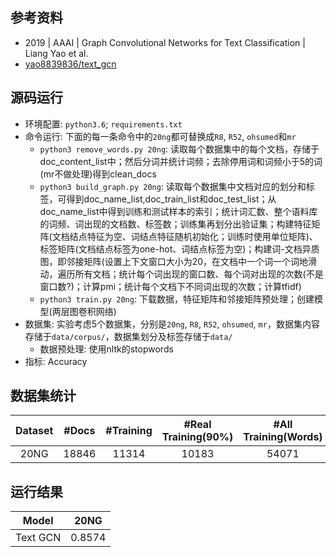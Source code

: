 ## 参考资料
- 2019 | AAAI | Graph Convolutional Networks for Text Classification | Liang Yao et al.
- [yao8839836/text_gcn](https://github.com/yao8839836/text_gcn)

## 源码运行
- 环境配置: `python3.6`; `requirements.txt`
- 命令运行: 下面的每一条命令中的`20ng`都可替换成`R8`, `R52`, `ohsumed`和`mr`
    - `python3 remove_words.py 20ng`: 读取每个数据集中的每个文档，存储于doc_content_list中；然后分词并统计词频；去除停用词和词频小于5的词(mr不做处理)得到clean_docs
    - `python3 build_graph.py 20ng`: 读取每个数据集中文档对应的划分和标签，可得到doc_name_list,doc_train_list和doc_test_list；从doc_name_list中得到训练和测试样本的索引；统计词汇数、整个语料库的词频、词出现的文档数、标签数；训练集再划分出验证集；构建特征矩阵(文档结点特征为空、词结点特征随机初始化；训练时使用单位矩阵)、标签矩阵(文档结点标签为one-hot、词结点标签为空)；构建词-文档异质图，即邻接矩阵(设置上下文窗口大小为20，在文档中一个词一个词地滑动，遍历所有文档；统计每个词出现的窗口数、每个词对出现的次数(不是窗口数?)；计算pmi；统计每个文档下不同词出现的次数；计算tfidf)
    - `python3 train.py 20ng`: 下载数据，特征矩阵和邻接矩阵预处理；创建模型(两层图卷积网络)
- 数据集: 实验考虑5个数据集，分别是`20ng`, `R8`, `R52`, `ohsumed`, `mr`，数据集内容存储于`data/corpus/`，数据集划分及标签存储于`data/`
    - 数据预处理: 使用nltk的stopwords
- 指标: Accuracy

## 数据集统计
| Dataset | #Docs | #Training | #Real Training(90%) | #All Training(Words) | #Test | #Words | #Nodes | #Feature Dim | #Classes | Average Length | Min Length | Max Length | 
| :----: | :----: | :----: | :----: | :----: | :----: | :----: | :----: | :----: | :----: | :----: | :----: | :----: |
| 20NG | 18846 | 11314 | 10183 | 54071 | 7532 | 42757 | 61603 | 300 | 20 | 221.26 | 14 | 35702 | 

## 运行结果
| Model | 20NG | 
| :----: | :----: |
| Text GCN | 0.8574 |